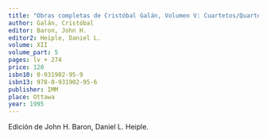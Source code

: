 ```yaml
---
title: "Obras completas de Cristóbal Galán, Volumen V: Cuartetos/Quartets, Primera Parte"
author: Galán, Cristóbal
editor: Baron, John H.
editor2: Heiple, Daniel L.
volume: XII
volume_part: 5
pages: lv + 274
price: 120
isbn10: 0-931902-95-9
isbn13: 978-0-931902-95-6
publisher: IMM
place: Ottawa
year: 1995
---
```

Edición de John H. Baron, Daniel L. Heiple.
